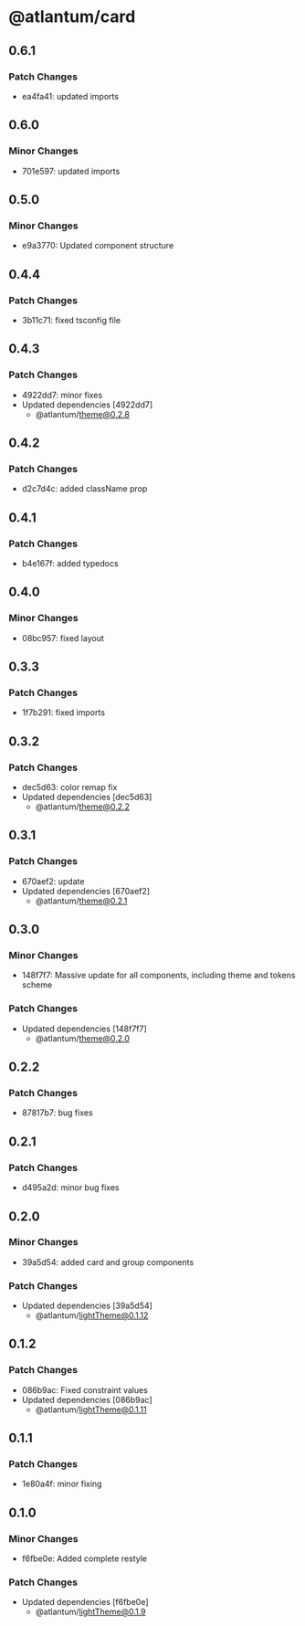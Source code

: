 # @atlantum/card

## 0.6.1

### Patch Changes

-   ea4fa41: updated imports

## 0.6.0

### Minor Changes

-   701e597: updated imports

## 0.5.0

### Minor Changes

-   e9a3770: Updated component structure

## 0.4.4

### Patch Changes

-   3b11c71: fixed tsconfig file

## 0.4.3

### Patch Changes

-   4922dd7: minor fixes
-   Updated dependencies [4922dd7]
    -   @atlantum/theme@0.2.8

## 0.4.2

### Patch Changes

-   d2c7d4c: added className prop

## 0.4.1

### Patch Changes

-   b4e167f: added typedocs

## 0.4.0

### Minor Changes

-   08bc957: fixed layout

## 0.3.3

### Patch Changes

-   1f7b291: fixed imports

## 0.3.2

### Patch Changes

-   dec5d63: color remap fix
-   Updated dependencies [dec5d63]
    -   @atlantum/theme@0.2.2

## 0.3.1

### Patch Changes

-   670aef2: update
-   Updated dependencies [670aef2]
    -   @atlantum/theme@0.2.1

## 0.3.0

### Minor Changes

-   148f7f7: Massive update for all components, including theme and tokens scheme

### Patch Changes

-   Updated dependencies [148f7f7]
    -   @atlantum/theme@0.2.0

## 0.2.2

### Patch Changes

-   87817b7: bug fixes

## 0.2.1

### Patch Changes

-   d495a2d: minor bug fixes

## 0.2.0

### Minor Changes

-   39a5d54: added card and group components

### Patch Changes

-   Updated dependencies [39a5d54]
    -   @atlantum/lightTheme@0.1.12

## 0.1.2

### Patch Changes

-   086b9ac: Fixed constraint values
-   Updated dependencies [086b9ac]
    -   @atlantum/lightTheme@0.1.11

## 0.1.1

### Patch Changes

-   1e80a4f: minor fixing

## 0.1.0

### Minor Changes

-   f6fbe0e: Added complete restyle

### Patch Changes

-   Updated dependencies [f6fbe0e]
    -   @atlantum/lightTheme@0.1.9
